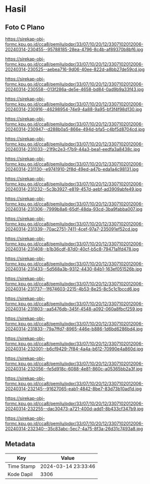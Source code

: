 # Hasil

## Foto C Plano

https://sirekap-obj-formc.kpu.go.id/cca8/pemilu/pdpr/33/07/10/20/12/3307102012006-20240314-230455--95788185-28ea-4796-8c4b-af89370b8bf6.jpg

https://sirekap-obj-formc.kpu.go.id/cca8/pemilu/pdpr/33/07/10/20/12/3307102012006-20240314-230525--aebea716-9d06-40ee-822d-a8bb27de59cd.jpg

https://sirekap-obj-formc.kpu.go.id/cca8/pemilu/pdpr/33/07/10/20/12/3307102012006-20240314-230558--013f286a-de5e-4658-bd84-0ad9b9a33f43.jpg

https://sirekap-obj-formc.kpu.go.id/cca8/pemilu/pdpr/33/07/10/20/12/3307102012006-20240314-230916--46298954-74e9-4a88-9a95-bf3f4f98d130.jpg

https://sirekap-obj-formc.kpu.go.id/cca8/pemilu/pdpr/33/07/10/20/12/3307102012006-20240314-230947--d288b0a5-866e-494d-bfa5-c4bf5d8704cd.jpg

https://sirekap-obj-formc.kpu.go.id/cca8/pemilu/pdpr/33/07/10/20/12/3307102012006-20240314-231033--21f9c2e3-f7b9-44a3-bea1-eedfa3a8438c.jpg

https://sirekap-obj-formc.kpu.go.id/cca8/pemilu/pdpr/33/07/10/20/12/3307102012006-20240314-231130--e9741910-2f8d-49ed-a47b-eda1a4c98131.jpg

https://sirekap-obj-formc.kpu.go.id/cca8/pemilu/pdpr/33/07/10/20/12/3307102012006-20240314-231232--5c3b3927-e819-457d-aebf-ad3909abfe49.jpg

https://sirekap-obj-formc.kpu.go.id/cca8/pemilu/pdpr/33/07/10/20/12/3307102012006-20240314-231306--7999b8a6-65df-48da-93cd-3ba9fabba007.jpg

https://sirekap-obj-formc.kpu.go.id/cca8/pemilu/pdpr/33/07/10/20/12/3307102012006-20240314-231339--70ac2751-7411-4cef-97a7-235091ef52cd.jpg

https://sirekap-obj-formc.kpu.go.id/cca8/pemilu/pdpr/33/07/10/20/12/3307102012006-20240314-231408--b1b36cdf-87d0-40cf-b5c8-79471a1fd478.jpg

https://sirekap-obj-formc.kpu.go.id/cca8/pemilu/pdpr/33/07/10/20/12/3307102012006-20240314-231433--5d568a3b-9312-4430-84b1-163ef051526b.jpg

https://sirekap-obj-formc.kpu.go.id/cca8/pemilu/pdpr/33/07/10/20/12/3307102012006-20240314-231737--1f674603-2215-4b53-8e25-8c5c1c1bccd6.jpg

https://sirekap-obj-formc.kpu.go.id/cca8/pemilu/pdpr/33/07/10/20/12/3307102012006-20240314-231803--aa5476db-345f-4548-a092-060a8fbcf259.jpg

https://sirekap-obj-formc.kpu.go.id/cca8/pemilu/pdpr/33/07/10/20/12/3307102012006-20240314-231833--79a7ffd7-8965-446e-b886-1d6bd6286bd4.jpg

https://sirekap-obj-formc.kpu.go.id/cca8/pemilu/pdpr/33/07/10/20/12/3307102012006-20240314-232001--b6cf9429-7f84-4a4a-b612-70990e4a860d.jpg

https://sirekap-obj-formc.kpu.go.id/cca8/pemilu/pdpr/33/07/10/20/12/3307102012006-20240314-232056--fe5d918c-6088-4e81-860c-a05365bb2a3f.jpg

https://sirekap-obj-formc.kpu.go.id/cca8/pemilu/pdpr/33/07/10/20/12/3307102012006-20240314-232145--91627065-eab1-4842-8be7-83d73b10ad1d.jpg

https://sirekap-obj-formc.kpu.go.id/cca8/pemilu/pdpr/33/07/10/20/12/3307102012006-20240314-232255--dac30473-a721-400d-add1-8b433cf347b9.jpg

https://sirekap-obj-formc.kpu.go.id/cca8/pemilu/pdpr/33/07/10/20/12/3307102012006-20240314-232340--35c83abc-5ec7-4a75-8f3a-26d31c7493a8.jpg


## Metadata

| Key        | Value               |
| ---------- | ------------------- |
| Time Stamp | 2024-03-14 23:33:46 |
| Kode Dapil | 3306                |



